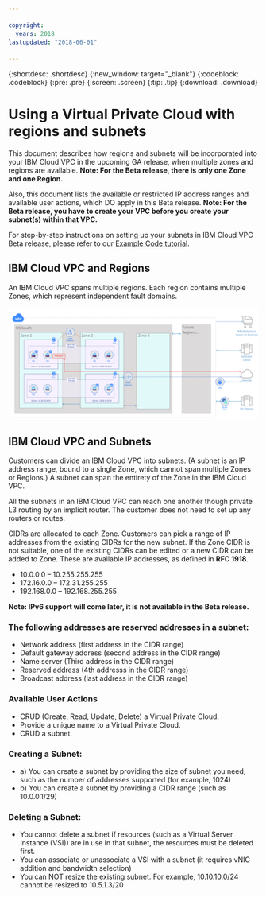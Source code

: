 ```yaml
---

copyright:
  years: 2018
lastupdated: "2018-06-01"

---
```


{:shortdesc: .shortdesc}
{:new_window: target="_blank"}
{:codeblock: .codeblock}
{:pre: .pre}
{:screen: .screen}
{:tip: .tip}
{:download: .download}

# Using a Virtual Private Cloud with regions and subnets

This document describes how regions and subnets will be incorporated into your IBM Cloud VPC in the upcoming GA release, when multiple zones and regions are available. **Note: For the Beta release, there is only one Zone and one Region.**

Also, this document lists the available or restricted IP address ranges and available user actions, which DO apply in this Beta release. **Note: For the Beta release, you have to create your VPC before you create your subnet(s) within that VPC.**

For step-by-step instructions on setting up your subnets in IBM Cloud VPC Beta release, please refer to our [Example Code tutorial](example-code.html). 


## IBM Cloud VPC and Regions

An IBM Cloud VPC spans multiple regions. Each region contains multiple Zones, which represent independent fault domains. 

![vpc-example-graphic](images/perfect-vpc-image.png)


## IBM Cloud VPC and Subnets

Customers can divide an IBM Cloud VPC into subnets. (A subnet is an IP address range, bound to a single Zone, which cannot span multiple Zones or Regions.) A subnet can span the entirety of the Zone in the IBM Cloud VPC. 

All the subnets in an IBM Cloud VPC can reach one another though private L3 routing by an implicit router. The customer does not need to set up any routers or routes.

CIDRs are allocated to each Zone. Customers can pick a range of IP addresses from the existing CIDRs for the new subnet. If the Zone CIDR is not suitable, one of the existing CIDRs can be edited or a new CIDR can be added to Zone. These are available IP addresses, as defined in **RFC 1918**.

 * 10.0.0.0 – 10.255.255.255
 * 172.16.0.0 – 172.31.255.255
 * 192.168.0.0 – 192.168.255.255

**Note: IPv6 support will come later, it is not available in the Beta release.**

### The following addresses are reserved addresses in a subnet:

  * Network address (first address in the CIDR range)
  * Default gateway address (second address in the CIDR range)
  * Name server (Third address in the CIDR range)
  * Reserved address (4th addresss in the CIDR range)
  * Broadcast address (last address in the CIDR range)
  
### Available User Actions
  * CRUD (Create, Read, Update, Delete) a Virtual Private Cloud.
  * Provide a unique name to a Virtual Private Cloud.
  * CRUD a subnet.

### Creating a Subnet:
  * a) You can create a subnet by providing the size of subnet you need, such as the number of addresses supported (for example, 1024)
  * b) You can create a subnet by providing a CIDR range (such as 10.0.0.1/29)
  
### Deleting a Subnet:
  * You cannot delete a subnet if resources (such as a Virtual Server Instance (VSI)) are in use in that subnet, the resources must be deleted first.
  * You can associate or unassociate a VSI with a subnet (it requires vNIC addition and bandwidth selection)
  * You can NOT resize the existing subnet. For example, 10.10.10.0/24 cannot be resized to 10.5.1.3/20

